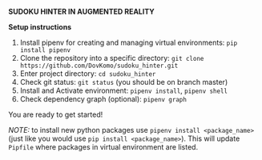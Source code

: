 **SUDOKU HINTER IN AUGMENTED REALITY**

**Setup instructions**

1. Install pipenv for creating and managing virtual environments: `pip install pipenv`  
2. Clone the repository into a specific directory: `git clone https://github.com/DovKomo/sudoku_hinter.git`
3. Enter project directory: `cd sudoku_hinter`
4. Check git status: `git status` (you should be on branch master)
5. Install and Activate environment: `pipenv install`, `pipenv shell`
6. Check dependency graph (optional): `pipenv graph`

You are ready to get started!

*NOTE:* to install new python packages use `pipenv install <package_name>` (just like you would use `pip install <package_name>`). This will update `Pipfile` where packages in virtual environment are listed.
